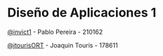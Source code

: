 Diseño de Aplicaciones 1
===========================

[@invict1](https://github.com/invict1) - Pablo Pereira - 210162

[@jtourisORT](https://github.com/jtourisORT) - Joaquin Touris - 178611
